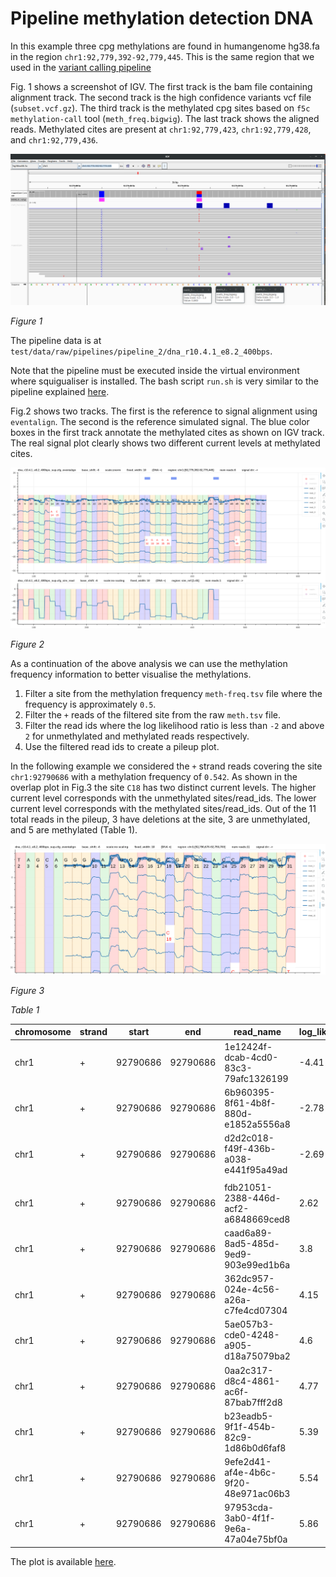 # Pipeline methylation detection DNA

In this example three cpg methylations are found in humangenome hg38.fa in the region `chr1:92,779,392-92,779,445`.
This is the same region that we used in the [variant calling pipeline](pipeline_variant_detection_real.md)

Fig. 1 shows a screenshot of IGV.
The first track is the bam file containing alignment track.
The second track is the high confidence variants vcf file (`subset.vcf.gz`).
The third track is the methylated cpg sites based on `f5c methylation-call` tool (`meth_freq.bigwig`).
The last track shows the aligned reads.
Methylated cites are present at `chr1:92,779,423`, `chr1:92,779,428`, and `chr1:92,779,436`.

![image](figures/methylation/dna_methylation_cpg_igv.png)

*Figure 1*

The pipeline data is at `test/data/raw/pipelines/pipeline_2/dna_r10.4.1_e8.2_400bps`.

Note that the pipeline must be executed inside the virtual environment where squigualiser is installed.
The bash script `run.sh` is very similar to the pipeline explained [here](pipeline_basic.md).

Fig.2 shows two tracks. The first is the reference to signal alignment using `eventalign`.
The second is the reference simulated signal.
The blue color boxes in the first track annotate the methylated cites as shown on IGV track.
The real signal plot clearly shows two different current levels at methylated cites.

![image](figures/methylation/dna_methylation_cpg_plot.png)

*Figure 2*

As a continuation of the above analysis we can use the methylation frequency information to better visualise the methylations.
1. Filter a site from the methylation frequency `meth-freq.tsv` file where the frequency is approximately `0.5`.
2. Filter the `+` reads of the filtered site from the raw `meth.tsv` file.
3. Filter the read ids where the log likelihood ratio is less than `-2` and above `2` for unmethylated and methylated reads respectively.
4. Use the filtered read ids to create a pileup plot.

In the following example we considered the `+` strand reads covering the site `chr1:92790686` with a methylation frequency of `0.542`.
As shown in the overlap plot in Fig.3 the site `C18` has two distinct current levels.
The higher current level corresponds with the unmethylated sites/read_ids.
The lower current level corresponds with the methylated sites/read_ids.
Out of the 11 total reads in the pileup, 3 have deletions at the site, 3 are unmethylated, and 5 are methylated (Table 1).

![image](figures/methylation/dna_methylation_cpg_using_methfreq.png)

*Figure 3*

*Table 1*

| chromosome | strand | start    | end      | read_name                            | log_lik_ratio | log_lik_methylated | log_lik_unmethylated | num_calling_strands | num_motifs |
|------------|--------|----------|----------|--------------------------------------|---------------|--------------------|----------------------|---------------------|------------|
| chr1       | +      | 92790686 | 92790686 | 1e12424f-dcab-4cd0-83c3-79afc1326199 | -4.41         | -120.27            | -115.86              | 1                   | 1          |
| chr1       | +      | 92790686 | 92790686 | 6b960395-8f61-4b8f-880d-e1852a5556a8 | -2.78         | -147.48            | -144.7               | 1                   | 1          |
| chr1       | +      | 92790686 | 92790686 | d2d2c018-f49f-436b-a038-e441f95a49ad | -2.69         | -162.08            | -159.39              | 1                   | 1          |
|            |        |          |          |                                      |               |                    |                      |                     |            |
| chr1       | +      | 92790686 | 92790686 | fdb21051-2388-446d-acf2-a6848669ced8 | 2.62          | -84.27             | -86.89               | 1                   | 1          |
| chr1       | +      | 92790686 | 92790686 | caad6a89-8ad5-485d-9ed9-903e99ed1b6a | 3.8           | -196.16            | -199.95              | 1                   | 1          |
| chr1       | +      | 92790686 | 92790686 | 362dc957-024e-4c56-a26a-c7fe4cd07304 | 4.15          | -198.4             | -202.56              | 1                   | 1          |
| chr1       | +      | 92790686 | 92790686 | 5ae057b3-cde0-4248-a905-d18a75079ba2 | 4.6           | -127.22            | -131.82              | 1                   | 1          |
| chr1       | +      | 92790686 | 92790686 | 0aa2c317-d8c4-4861-ac6f-87bab7fff2d8 | 4.77          | -134.04            | -138.81              | 1                   | 1          |
| chr1       | +      | 92790686 | 92790686 | b23eadb5-9f1f-454b-82c9-1d86b0d6faf8 | 5.39          | -106.46            | -111.84              | 1                   | 1          |
| chr1       | +      | 92790686 | 92790686 | 9efe2d41-af4e-4b6c-9f20-48e971ac06b3 | 5.54          | -117.49            | -123.03              | 1                   | 1          |
| chr1       | +      | 92790686 | 92790686 | 97953cda-3ab0-4f1f-9e6a-47a04e75bf0a | 5.86          | -125.13            | -130.99              | 1                   | 1          |

The plot is available [here](figures/methylation/dna_r10.4.1_e8.2_400bps_sup.cfg_evligned_vs_sim.html).